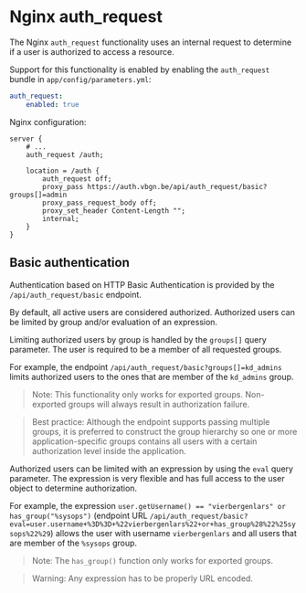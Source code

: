# Nginx auth_request

The Nginx `auth_request` functionality uses an internal request to determine if a user is authorized to access a resource.

Support for this functionality is enabled by enabling the `auth_request` bundle in `app/config/parameters.yml`:

```yaml
auth_request:
    enabled: true
```

Nginx configuration:

```nginx
server {
    # ...
    auth_request /auth;

    location = /auth {
        auth_request off;
        proxy_pass https://auth.vbgn.be/api/auth_request/basic?groups[]=admin
        proxy_pass_request_body off;
        proxy_set_header Content-Length "";
        internal;
    }
}
```

## Basic authentication

Authentication based on HTTP Basic Authentication is provided by the `/api/auth_request/basic` endpoint.

By default, all active users are considered authorized. Authorized users can be limited by group and/or evaluation of an expression.

Limiting authorized users by group is handled by the `groups[]` query parameter.
The user is required to be a member of all requested groups.

For example, the endpoint `/api/auth_request/basic?groups[]=kd_admins` limits authorized users to the ones that are member of the `kd_admins` group.

> Note: This functionality only works for exported groups. Non-exported groups will always result in authorization failure.

> Best practice: Although the endpoint supports passing multiple groups,
> it is preferred to construct the group hierarchy so one or more application-specific groups contains all users
> with a certain authorization level inside the application.

Authorized users can be limited with an expression by using the `eval` query parameter.
The expression is very flexible and has full access to the user object to determine authorization.

For example, the expression `user.getUsername() == "vierbergenlars" or has_group("%sysops")` (endpoint URL `/api/auth_request/basic?eval=user.username+%3D%3D+%22vierbergenlars%22+or+has_group%28%22%25sysops%22%29`)
allows the user with username `vierbergenlars` and all users that are member of the `%sysops` group.

> Note: The `has_group()` function only works for exported groups.

> Warning: Any expression has to be properly URL encoded.

